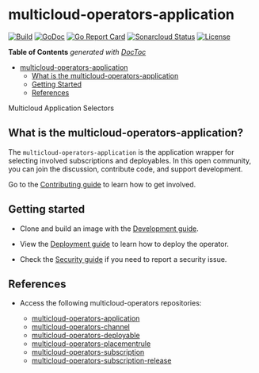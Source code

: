 # multicloud-operators-application 

[![Build](https://api.travis-ci.com/stolostron/multicloud-operators-application.svg?branch=master)](https://api.travis-ci.com/stolostron/multicloud-operators-application.svg?branch=master)
[![GoDoc](https://godoc.org/github.com/stolostron/multicloud-operators-application?status.svg)](https://godoc.org/github.com/stolostron/multicloud-operators-application)
[![Go Report Card](https://goreportcard.com/badge/github.com/stolostron/multicloud-operators-application)](https://goreportcard.com/report/github.com/stolostron/multicloud-operators-application)
[![Sonarcloud Status](https://sonarcloud.io/api/project_badges/measure?project=open-cluster-management_multicloud-operators-application&metric=coverage)](https://sonarcloud.io/api/project_badges/measure?project=open-cluster-management_multicloud-operators-application&metric=coverage)
[![License](https://img.shields.io/:license-apache-blue.svg)](http://www.apache.org/licenses/LICENSE-2.0.html)

<!-- START doctoc generated TOC please keep comment here to allow auto update -->
<!-- DON'T EDIT THIS SECTION, INSTEAD RE-RUN doctoc TO UPDATE -->
**Table of Contents**  *generated with [DocToc](https://github.com/thlorenz/doctoc)*

- [multicloud-operators-application](#multicloud-operators-application)
    - [What is the multicloud-operators-application](#what-is-the-multicloud-operators-application)
    - [Getting Started](#getting-started)
    - [References](#references)

<!-- END doctoc generated TOC please keep comment here to allow auto update -->

Multicloud Application Selectors <!-- is this needed? seems like a random line-->

## What is the multicloud-operators-application?

The `multicloud-operators-application` is the application wrapper for selecting involved subscriptions and deployables. In this open community, you can join the discussion, contribute code, and support development. 

Go to the [Contributing guide](CONTRIBUTING.md) to learn how to get involved.

## Getting started

- Clone and build an image with the [Development guide](docs/development.md).

- View the [Deployment guide](docs/deployment.md) to learn how to deploy the operator.

- Check the [Security guide](SECURITY.md) if you need to report a security issue.

## References

- Access the following multicloud-operators repositories:

    - [multicloud-operators-application](https://github.com/stolostron/multicloud-operators-application)
    - [multicloud-operators-channel](https://github.com/stolostron/multicloud-operators-channel)
    - [multicloud-operators-deployable](https://github.com/stolostron/multicloud-operators-deployable)
    - [multicloud-operators-placementrule](https://github.com/stolostron/multicloud-operators-placementrule)
    - [multicloud-operators-subscription](https://github.com/stolostron/multicloud-operators-subscription)
    - [multicloud-operators-subscription-release](https://github.com/stolostron/multicloud-operators-subscription-release)

